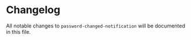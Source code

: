 # Changelog

All notable changes to `password-changed-notification` will be documented in this file.

